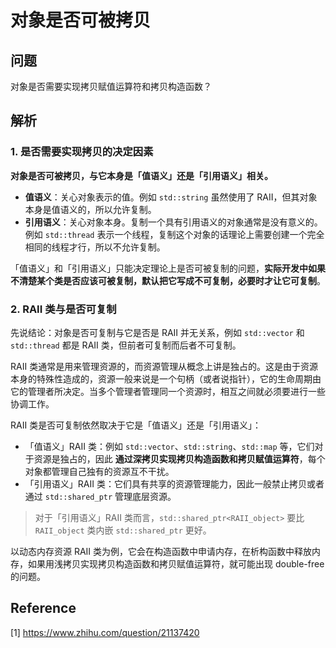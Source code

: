 # 对象是否可被拷贝

## 问题

对象是否需要实现拷贝赋值运算符和拷贝构造函数？

## 解析

### 1. 是否需要实现拷贝的决定因素

**对象是否可被拷贝，与它本身是「值语义」还是「引用语义」相关。**

* **值语义**：关心对象表示的值。例如 `std::string` 虽然使用了 RAII，但其对象本身是值语义的，所以允许复制。
* **引用语义**：关心对象本身。复制一个具有引用语义的对象通常是没有意义的。例如 `std::thread` 表示一个线程，复制这个对象的话理论上需要创建一个完全相同的线程才行，所以不允许复制。

「值语义」和「引用语义」只能决定理论上是否可被复制的问题，**实际开发中如果不清楚某个类是否应该可被复制，默认把它写成不可复制，必要时才让它可复制**。

### 2. RAII 类与是否可复制

先说结论：对象是否可复制与它是否是 RAII 并无关系，例如 `std::vector` 和 `std::thread` 都是 RAII 类，但前者可复制而后者不可复制。

RAII 类通常是用来管理资源的，而资源管理从概念上讲是独占的。这是由于资源本身的特殊性造成的，资源一般来说是一个句柄（或者说指针），它的生命周期由它的管理者所决定。当多个管理者管理同一个资源时，相互之间就必须要进行一些协调工作。

RAII 类是否可复制依然取决于它是「值语义」还是「引用语义」：

* 「值语义」RAII 类：例如 `std::vector`、`std::string`、`std::map` 等，它们对于资源是独占的，因此 **通过深拷贝实现拷贝构造函数和拷贝赋值运算符**，每个对象都管理自己独有的资源互不干扰。
* 「引用语义」RAII 类：它们具有共享的资源管理能力，因此一般禁止拷贝或者通过 `std::shared_ptr` 管理底层资源。

> 对于「引用语义」RAII 类而言，`std::shared_ptr<RAII_object>` 要比 `RAII_object` 类内嵌 `std::shared_ptr` 更好。

以动态内存资源 RAII 类为例，它会在构造函数中申请内存，在析构函数中释放内存，如果用浅拷贝实现拷贝构造函数和拷贝赋值运算符，就可能出现 double-free 的问题。

## Reference

[1] <https://www.zhihu.com/question/21137420>
